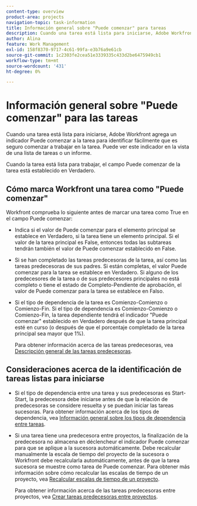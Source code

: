 ```yaml
---
content-type: overview
product-area: projects
navigation-topic: task-information
title: Información general sobre "Puede comenzar" para tareas
description: Cuando una tarea está lista para iniciarse, Adobe Workfront agrega un indicador Puede comenzar a la tarea para identificar fácilmente que es seguro comenzar a trabajar en la tarea. Puede ver este indicador en la vista de una lista de tareas o un informe.
author: Alina
feature: Work Management
exl-id: 158f8370-9717-4c61-99fa-e3b76a9e61cb
source-git-commit: 1c2303fe2cea51e3339335c433d2be6475949cb1
workflow-type: tm+mt
source-wordcount: '431'
ht-degree: 0%

---
```


# Información general sobre &quot;Puede comenzar&quot; para las tareas

Cuando una tarea está lista para iniciarse, Adobe Workfront agrega un indicador Puede comenzar a la tarea para identificar fácilmente que es seguro comenzar a trabajar en la tarea. Puede ver este indicador en la vista de una lista de tareas o un informe.

Cuando la tarea está lista para trabajar, el campo Puede comenzar de la tarea está establecido en Verdadero.

## Cómo marca Workfront una tarea como &quot;Puede comenzar&quot;

Workfront comprueba lo siguiente antes de marcar una tarea como True en el campo Puede comenzar:

* Indica si el valor de Puede comenzar para el elemento principal se establece en Verdadero, si la tarea tiene un elemento principal. Si el valor de la tarea principal es False, entonces todas las subtareas tendrán también el valor de Puede comenzar establecido en False.
* Si se han completado las tareas predecesoras de la tarea, así como las tareas predecesoras de sus padres. Si están completas, el valor Puede comenzar para la tarea se establece en Verdadero. Si alguno de los predecesores de la tarea o de sus predecesores principales no está completo o tiene el estado de Completo-Pendiente de aprobación, el valor de Puede comenzar para la tarea se establece en Falso.
* Si el tipo de dependencia de la tarea es Comienzo-Comienzo o Comienzo-Fin. Si el tipo de dependencia es Comienzo-Comienzo o Comienzo-Fin, la tarea dependiente tendrá el indicador &quot;Puede comenzar&quot; establecido en Verdadero después de que la tarea principal esté en curso (o después de que el porcentaje completado de la tarea principal sea mayor que 1%). <!--not sure if this should say PARENT or PREDECESSOR??; asking on the issue-->

  Para obtener información acerca de las tareas predecesoras, vea [Descripción general de las tareas predecesoras](../../../manage-work/tasks/use-prdcssrs/predecessors-overview.md).

## Consideraciones acerca de la identificación de tareas listas para iniciarse

* Si el tipo de dependencia entre una tarea y sus predecesoras es Start-Start, la predecesora debe iniciarse antes de que la relación de predecesoras se considere resuelta y se puedan iniciar las tareas sucesoras. Para obtener información acerca de los tipos de dependencia, vea [Información general sobre los tipos de dependencia entre tareas](../../../manage-work/tasks/use-prdcssrs/task-dependency-types.md).
* Si una tarea tiene una predecesora entre proyectos, la finalización de la predecesora no almacena en déclencheur el indicador Puede comenzar para que se aplique a la sucesora automáticamente. Debe recalcular manualmente la escala de tiempo del proyecto de la sucesora o Workfront debe recalcularla automáticamente, antes de que la tarea sucesora se muestre como tarea de Puede comenzar. Para obtener más información sobre cómo recalcular las escalas de tiempo de un proyecto, vea [Recalcular escalas de tiempo de un proyecto](../../../manage-work/projects/manage-projects/recalculate-project-timeline.md).

  Para obtener información acerca de las tareas predecesoras entre proyectos, vea [Crear tareas predecesoras entre proyectos](../../../manage-work/tasks/use-prdcssrs/cross-project-predecessors.md).
